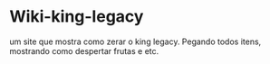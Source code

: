 # Wiki-king-legacy
um site que mostra como zerar o king legacy. Pegando todos itens, mostrando como despertar frutas e etc.
